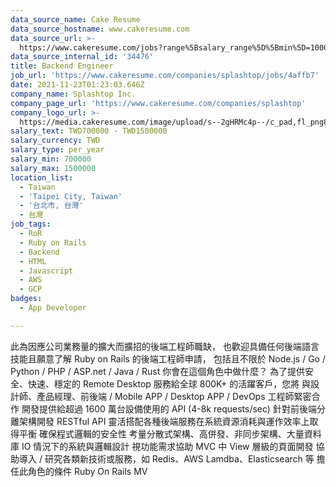 ```yaml
---
data_source_name: Cake Resume
data_source_hostname: www.cakeresume.com
data_source_url: >-
  https://www.cakeresume.com/jobs?range%5Bsalary_range%5D%5Bmin%5D=1000000&refinementList%5Bprofession%5D%5B0%5D=tech_android-development&refinementList%5Bprofession%5D%5B1%5D=tech_ios-development
data_source_internal_id: '34476'
title: Backend Engineer
job_url: 'https://www.cakeresume.com/companies/splashtop/jobs/4affb7'
date: 2021-11-23T01:23:03.646Z
company_name: Splashtop Inc.
company_page_url: 'https://www.cakeresume.com/companies/splashtop'
company_logo_url: >-
  https://media.cakeresume.com/image/upload/s--2gHRMc4p--/c_pad,fl_png8,h_200,w_200/v1577246016/q3dazcv6tw7gx2xygu4y.png
salary_text: TWD700000 - TWD1500000
salary_currency: TWD
salary_type: per_year
salary_min: 700000
salary_max: 1500000
location_list:
  - Taiwan
  - 'Taipei City, Taiwan'
  - '台北市, 台灣'
  - 台灣
job_tags:
  - RoR
  - Ruby on Rails
  - Backend
  - HTML
  - Javascript
  - AWS
  - GCP
badges:
  - App Developer

---
```


此為因應公司業務量的擴大而擴招的後端工程師職缺， 也歡迎具備任何後端語言技能且願意了解 Ruby on Rails 的後端工程師申請， 包括且不限於 Node.js / Go / Python / PHP / ASP.net / Java / Rust 你會在這個角色中做什麼？ 為了提供安全、快速、穩定的 Remote Desktop 服務給全球 800K+ 的活躍客戶，您將 與設計師、產品經理、前後端 / Mobile APP / Desktop APP / DevOps 工程師緊密合作 開發提供給超過 1600 萬台設備使用的 API (4-8k requests/sec) 針對前後端分離架構開發 RESTful API 靈活搭配各種後端服務在系統資源消耗與運作效率上取得平衡 確保程式邏輯的安全性 考量分散式架構、高併發、非同步架構、大量資料庫 IO 情況下的系統與邏輯設計 視功能需求協助 MVC 中 View 層級的頁面開發 協助導入 / 研究各類新技術或服務，如 Redis、AWS Lamdba、Elasticsearch 等 擔任此角色的條件 Ruby On Rails MV